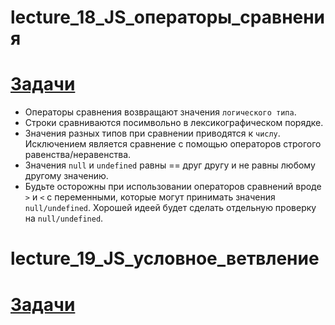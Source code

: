 # lecture_18_JS_операторы_сравнения  

#  [Задачи ](https://github.com/schoolteacherMP/lecture_18-19_JS_comparison_operators/blob/main/tasks.md)  

- Операторы сравнения возвращают значения `логического типа`.   
- Строки сравниваются посимвольно в лексикографическом порядке.  
- Значения разных типов при сравнении приводятся к `числу`. Исключением является сравнение с помощью операторов строгого равенства/неравенства.  
- Значения `null` и `undefined` равны == друг другу и не равны любому другому значению.  
- Будьте осторожны при использовании операторов сравнений вроде `>` и `<` с переменными, которые могут принимать значения `null/undefined`. Хорошей идеей будет сделать отдельную проверку на `null/undefined`.  

# lecture_19_JS_условное_ветвление  

#  [Задачи ](https://github.com/schoolteacherMP/lecture_18-19_JS_comparison_operators/blob/main/tasks19.md)  
